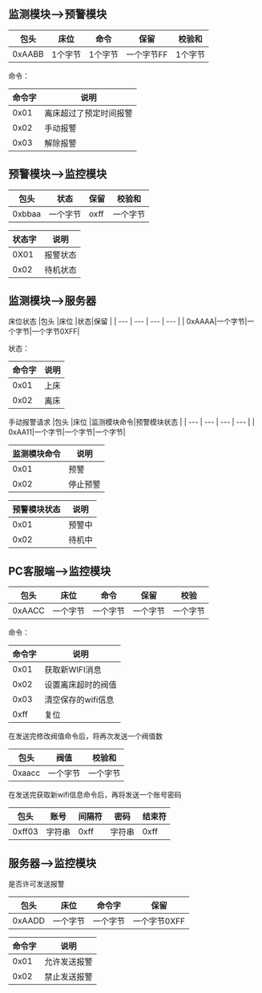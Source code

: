 ## 监测模块-->预警模块

|包头|床位 |命令  |保留 |校验和|
| --- | --- | --- | --- |---|
|0xAABB |1个字节  |1个字节|一个字节FF |1个字节   |

命令：

| 命令字| 说明  |
| --- | --- |
|  0x01 | 离床超过了预定时间报警    |
|  0x02   |手动报警     |
|0x03|解除报警|

## 预警模块-->监控模块

|  包头   |状态     |保留     |校验和     |
| --- | --- | --- | --- |
| 0xbbaa    | 一个字节    |  oxff   |    一个字节 |


|  状态字   |说明     |
| --- | --- |
|  0X01   | 报警状态    |
|  0x02   | 待机状态    |


## 监测模块-->服务器

床位状态
|包头 |床位  |状态|保留 |
| --- | --- | --- | --- |
| 0xAAAA|一个字节|一个字节|一个字节0XFF|

状态：

| 命令字    | 说明    |
| --- | --- |
| 0x01 |上床     |
| 0x02   | 离床    |

手动报警请求
|包头 |床位  |监测模块命令|预警模块状态 |
| --- | --- | --- | --- |
| 0xAA11|一个字节|一个字节|一个字节|

| 监测模块命令  | 说明    |
| --- | --- |
| 0x01    |预警     |
| 0x02    |停止预警    |

| 预警模块状态 | 说明    |
| --- | --- |
| 0x01    |预警中     |
| 0x02    |待机中    |

## PC客服端-->监控模块

| 包头   |床位     |命令     |保留     |校验     |
| --- | --- | --- | --- | --- |
| 0xAACC   |一个字节| 一个字节    | 一个字节    | 一个字节  |

命令：

|  命令字   |说明     |
| --- | --- |
| 0x01    |     获取新WIFI消息 |
| 0x02    | 设置离床超时的阀值    |
|0x03     |清空保存的wifi信息|
| 0xff    |  复位   |

在发送完修改阀值命令后，将再次发送一个阀值数

| 包头    | 阀值    |校验和     | 
| --- | --- | --- |
| 0xaacc    | 一个字节    |一个字节     |   

在发送完获取新wifi信息命令后，再将发送一个账号密码

|  包头   | 账号    | 间隔符    | 密码    | 结束符    |
| --- | --- | --- | --- | --- |
| 0xff03    |  字符串   | 0xff    |  字符串   |   0xff  |

## 服务器-->监控模块

是否许可发送报警

|包头 | 床位  |命令字|保留 |
| --- | --- | --- | --- |
|0xAADD|一个字节|一个字节|一个字节0XFF|

| 命令字  | 说明    |
| --- | --- |
| 0x01    |允许发送报警     |
| 0x02    |禁止发送报警    |

